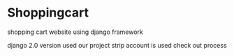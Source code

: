 # Shoppingcart
shopping cart website using django framework

django 2.0 version used our project
strip account is used check out process
